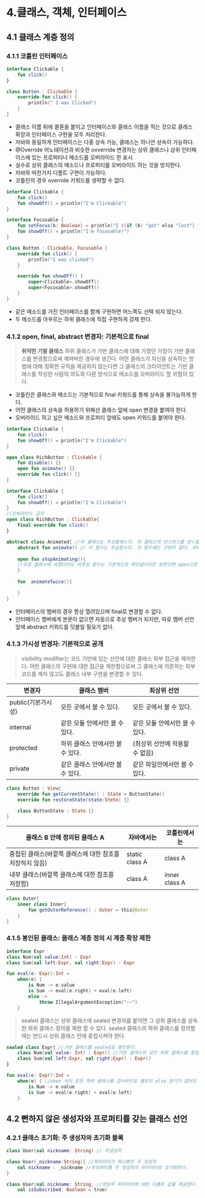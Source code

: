 # 4.클래스, 객체, 인터페이스

## 4.1 클래스 계층 정의

### 4.1.1 코틀린 인터페이스

```kotlin
interface Clickable {
    fun click()
}

class Button : Clickable {
    override fun click() {
        println(" I was Clicked")
    }
}
```

- 클래스 이름 뒤에 콜론을 붙이고 인터페이스와 클래스 이름을 적는 것으로 클래스 확장과 인터페이스 구현을 모두 처리한다.
- 자바와 동일하게 인터페이스는 다중 상속 가능, 클래스는 하나만 상속이 가능하다.
- @Override 어노테이션과 비슷한 ovverride 변경자는 상위 클래스나 상위 인터페이스에 있는 프로퍼티나 메소드를 오버라이드 한 표시
- 실수로 상위 클래스의 메소드나 프로퍼티를 오버라이드 하는 것을 방지한다.
- 자바와 마찬가지 디폴트 구현이 가능하다.
- 코틀린의 경우 override 키워드를 생략할 수 없다.

```kotlin
interface Clickable {
    fun click()
    fun showOff() = println("I'm Clickable")
}

interface Focusable {
    fun setFocus(b: Boolean) = println("I ${if (b) "got" elsa "lost"} focus.")
    fun showOff() = println("I'm focusable!")
}

class Button : Clickable, Focusable {
    override fun click() {
        println("I was clicked")
    }

    override fun showOff() {
        super<Clickable>.showOff()
        super<Focusable>.showOff()
    }
}
```

- 같은 메소드를 가진 인터페이스를 함께 구현하면 어느쪽도 선택 되지 않는다.
- 두 메소드를 아우르는 하위 클래스에 직접 구현하게 강제 한다.

### 4.1.2 open, final, abstract 변경자: 기본적으로 final

> **취약한 기발 클래스**
> 하위 클래스가 기반 클래스에 대해 가졌던 가정이 기반 클래스를 변경함으로써 깨져버린 경우에 생긴다. 
> 어떤 클래스가 자신을 상속하는 방법에 대해 정확한 규칙을 제공하지 않는다면 그 클래스의 크라이언트는 기반 클래스를 작성한 사람의 의도와 다른 방식으로 메소드를 오버라이드 할 위험이 있다.

- 코틀린은 클래스와 메소드는 기본적으로 final 키워드를 통해 상속을 불가능하게 한다.
- 어떤 클래스의 상속을 허용하기 위해선 클래스 앞에 open 변경을 붙여야 한다.
- 오버라이드 하고 싶은 메소드와 프로퍼티 앞에도 open 키워드를 붙여야 한다.

```kotlin
interface Clickable {
    fun click()
    fun showOff() = println("I'm Clickable")
}

open class RichButton : Clickable {
    fun disable() {}
    open fun animate() {}
    override fun click() {}
}
```

```kotlin
interface Clickable {
    fun click()
    fun showOff() = println("I'm Clickable")
}
//오버라이드 금지
open class RichButton : Clickable{
    final override fun click()
}
```
```kotlin
abstract class Animated{ //이 클래스는 추상클래스다. 이 클래스의 인스턴스를 만ㄷ들 수 없다.
    abstract fun animate() // 이 함수는 추상함수다. 이 함수에는 구현이 없다. 하위 클래스에서는 이 함수를 반드시 오버라이드해야 한다..
    
    open fun stopAnimating(){ 
    //추상 클래스에 속했더라도 비추상 함수는 기본적으로 파이널이지만 원한다면 open으로 오버라이드를 허용할 수 있다.
    }
    
    fun  animateTwice(){
        
    }
}
```
- 인터페이스의 멤버의 경우 항상 열려있으며 final로 변경할 수 없다.
- 안터페이스 멤버에게 본문이 없으면 자동으로 추상 멤버가 되지만, 따로 멤버 선언 앞에 abstract 키워드를 덧붙일 필요가 없다.

### 4.1.3 가시성 변경자: 기본적으로 공개
> visibility modifier는 코드 기반에 있는 선언에 대한 클래스 외부 접근을 제어한다. 
> 어떤 클래스의 구현에 대한 접근을 제한함으로써 그 클래스에 의존하는 외부 코드를 깨지 않고도 클래스 내부 구현을 변경할 수 있다.

| **변경자**           | **클래스 멤버**              | **최상위 선언**             |
|---------------|---------------------|--------------------|
| public(기본가시성) | 모든 곳에서 볼 수 있다.      | 모든 곳에서 볼 수 있다.     |
| internal      | 같은 모듈 안에서만 볼 수 있다.  | 같은 모듈 안에서만 볼 수 있다. |
| protected     | 하위 클래스 안에서만 볼 수 있다. | (최상위 선언에 적용할 수 없음) |
| private       | 같은 클래스 안에서만 볼 수 있다. | 같은 파일안에서만 볼 수 있다.  |

```kotlin
class Button : View{
    override fun getCurrentState() : State = ButtonState()
    override fun restoreState(state:Stete) {}
    
    class ButtonState : State {}
}
```

| 클래스 B 안에 정의된 클래스 A               | 자바에서는          | 코틀린에서는        |
|----------------------------------|----------------|---------------|
| 중첩된 클래스(바깥쪽 클래스에 대한 참조를 저장하지 않음) | static class A | class A       |
| 내부 클래스(바깥쪽 클래스에 대한 참조를 저장함)      | class A        | inner class A |

```kotlin
class Outer{
    inner class Inner{
        fun getOuterReference() : Outer = this@Outer
    }
}
```

### 4.1.5 봉인된 클래스: 클래스 계층 정의 시  계층 확장 제한
```kotlin
interface Expr
class Num(val value:Int) : Expr
class Sum(val left:Expr, val right:Expr) : Expr

fun eval(e: Expr):Int = 
    when(e) {
        is Num -> e.value
        is Sum -> eval(e.right) + eval(e.left)
        else ->
            throw IllegalArgumentException("~~")
    }
```
> sealed 클래스는 상위 클래스에 sealed 변경자를 붙이면 그 상위 클래스를 상속한 하위 클래스 정의를 제한 할 수 있다.
> sealed 클래스의 하위 클래스를 정의할 때는 반드시 상위 클래스 안에 중첩시켜야 한다.
```kotlin
sealed class Expr{ //기반 클래스를 sealed로 봉인한다.
    class Num(val value: Int) : Expr() //기반 클래스의 모든 하위 클래스를 중첩클래스로 나열한다.
    class Sum(val left:Expr, val right:Expr) : Expr()
}

fun eval(e: Expr):Int =
    when(e) { //when 식이 모든 하위 클래스를 검사하므로 별도의 else 분기가 없어도 된다.
        is Num -> e.value
        is Sum -> eval(e.right) + eval(e.left)
    }
```

## 4.2 뻔하지 않은 생성자와 프로퍼티를 갖는 클래스 선언

### 4.2.1 클래스 초기화: 주 생성자와 초기화 블록

```kotlin
class User(val nickname: String) // 주생성자

class User(_nickname:String){ //파라미터가 하나뿐인 주 생성자
    val nickname : _nickname //프로퍼티를 주 생성자의 파라미터로 초기화한다.
}

class User(val nickname: String, //생성자 파라미터에 대한 디폴트 값을 제공한다.
    val isSubscribed: Boolean = true)
```